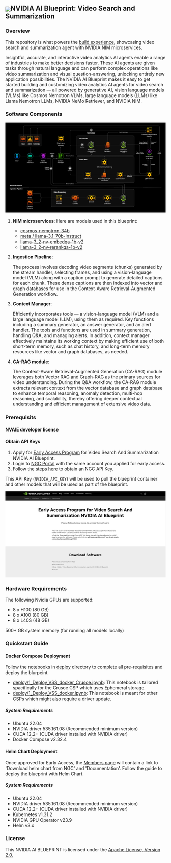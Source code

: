 <h2><img align="center" src="https://github.com/user-attachments/assets/cbe0d62f-c856-4e0b-b3ee-6184b7c4d96f">NVIDIA AI Blueprint: Video Search and Summarization</h2>

### Overview
This repository is what powers the [build experience](https://build.nvidia.com/nvidia/video-search-and-summarization), showcasing video search and summarization agent with NVIDIA NIM microservices.

Insightful, accurate, and interactive video analytics AI agents enable a range of industries to make better decisions faster. These AI agents are given tasks through natural language and can perform complex operations like video summarization and visual question-answering, unlocking entirely new application possibilities. The NVIDIA AI Blueprint makes it easy to get started building and customizing video analytics AI agents for video search and summarization — all powered by generative AI, vision language models (VLMs) like Cosmos Nemotron VLMs, large language models (LLMs) like Llama Nemotron LLMs, NVIDIA NeMo Retriever, and NVIDIA NIM.

### Software Components
<div align="center">
  <img src="deploy/images/vss_architecture.jpg" width="700">
</div>

1. **NIM microservices**: Here are models used in this blueprint:

    - [cosmos-nemotron-34b](https://build.nvidia.com/nvidia/cosmos-nemotron-34b)
    - [meta / llama-3.1-70b-instruct](https://build.nvidia.com/meta/llama-3_1-70b-instruct)
    - [llama-3_2-nv-embedqa-1b-v2](https://build.nvidia.com/nvidia/llama-3_2-nv-embedqa-1b-v2)
    - [llama-3_2-nv-rerankqa-1b-v2](https://build.nvidia.com/nvidia/llama-3_2-nv-rerankqa-1b-v2)

2. **Ingestion Pipeline**: 

    The process involves decoding video segments (chunks) generated by the stream handler, selecting frames, and using a vision-language model (VLM) along with a caption prompt to generate detailed captions for each chunk. These dense captions are then indexed into vector and graph databases for use in the Context-Aware Retrieval-Augmented Generation workflow.

3. **Context Manager**: 

    Efficiently incorporates tools — a vision-language model (VLM) and a large language model (LLM), using them as required. Key functions including a summary generator, an answer generator, and an alert handler. The tools and functions are used in summary generation, handling Q&A, and managing alerts. In addition, context manager effectively maintains its working context by making efficient use of both short-term memory, such as chat history, and long-term memory resources like vector and graph databases, as needed.

4. **CA-RAG module**:

    The Context-Aware Retrieval-Augmented Generation (CA-RAG) module leverages both Vector RAG and Graph-RAG as the primary sources for video understanding. During the Q&A workflow, the CA-RAG module extracts relevant context from the vector database and graph database to enhance temporal reasoning, anomaly detection, multi-hop reasoning, and scalability, thereby offering deeper contextual understanding and efficient management of extensive video data.

<!-- ### Target Audience
Target audience of the blueprint -->

### Prerequisits

#### NVAIE developer license

#### Obtain API Keys

1. Apply for [Early Access Program](https://developer.nvidia.com/ai-blueprint-for-video-search-and-summarization-early-access/join)  for Video Search And Summarization NVIDIA AI Blueprint.
2. Login to [NGC Portal](https://ngc.nvidia.com/) with the same account you applied for early access.
3. Follow the [steps here](https://docs.nvidia.com/ngc/gpu-cloud/ngc-user-guide/index.html#generating-personal-api-key) to obtain an NGC API Key.

This API Key (```NVIDIA_API_KEY```) will be used to pull the blueprint container and other models that will be used as part of the blueprint.

<div align="center">
  <img src="deploy/images/vss_ea_page.png" width="700">
</div>

### Hardware Requirements

The following Nvidia GPUs are supported:
- 8 x H100 (80 GB)
- 8 x A100 (80 GB)
- 8 x L40S (48 GB)

500+ GB system memory (for running all models locally)

### Quickstart Guide

#### Docker Compose Deployment

Follow the notebooks in [deploy](deploy/) directory to complete all pre-requisites and deploy the blurpeint.
- [deploy/1_Deploy_VSS_docker_Crusoe.ipynb](deploy/1_Deploy_VSS_docker_Crusoe.ipynb): This notebook is tailored spacifically for the Crusoe CSP which uses Ephemeral storage.
- [deploy/1_Deploy_VSS_docker.ipynb](deploy/1_Deploy_VSS_docker.ipynb): This notebook is meant for other CSPs which might also require a driver update.

##### System Requirements

- Ubuntu 22.04
- NVIDIA driver 535.161.08 (Recommended minimum version)
- CUDA 12.2+ (CUDA driver installed with NVIDIA driver)
- Docker Compose v2.32.4


#### Helm Chart Deployment

Once approved for Early Access, the [Members page](https://developer.nvidia.com/ai-blueprint-for-video-search-and-summarization-early-access/members) will contain a link to 'Download helm chart from NGC' and 'Documentation'. Follow the guide to deploy the blueprint with Helm Chart.

##### System Requirements

- Ubuntu 22.04
- NVIDIA driver 535.161.08 (Recommended minimum version)
- CUDA 12.2+ (CUDA driver installed with NVIDIA driver)
- Kubernetes v1.31.2
- NVIDIA GPU Operator v23.9
- Helm v3.x


### License
This NVIDIA AI BLUEPRINT is licensed under the [Apache License, Version 2.0.](./LICENSE.md)



